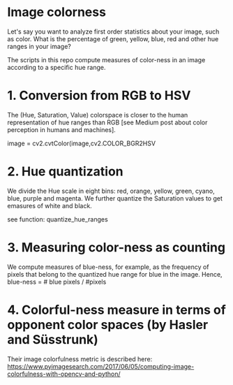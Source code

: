 # Image colorness

Let's say you want to analyze first order statistics about your image, such as color.
What is the percentage of green, yellow, blue, red and other hue ranges in your image?

The scripts in this repo compute measures of color-ness in an image according to a specific hue range. 

# 1. Conversion from RGB to HSV

The (Hue, Saturation, Value) colorspace is closer to the human representation of hue ranges than RGB [see Medium post about color perception in humans and machines]. 

  image = cv2.cvtColor(image,cv2.COLOR_BGR2HSV

# 2. Hue quantization
We divide the Hue scale in eight bins: red, orange, yellow, green, cyano, blue, purple and magenta. We further quantize the Saturation values to get emasures of white and black. 

  see function: quantize_hue_ranges

# 3. Measuring color-ness as counting
We compute measures of blue-ness, for example, as the frequency of pixels that belong to the quantized hue range for blue in the image. Hence, blue-ness = \# blue pixels / \#pixels

# 4. Colorful-ness measure in terms of opponent color spaces (by Hasler and Süsstrunk)
Their image colorfulness metric is described here:
    https://www.pyimagesearch.com/2017/06/05/computing-image-colorfulness-with-opencv-and-python/ 
